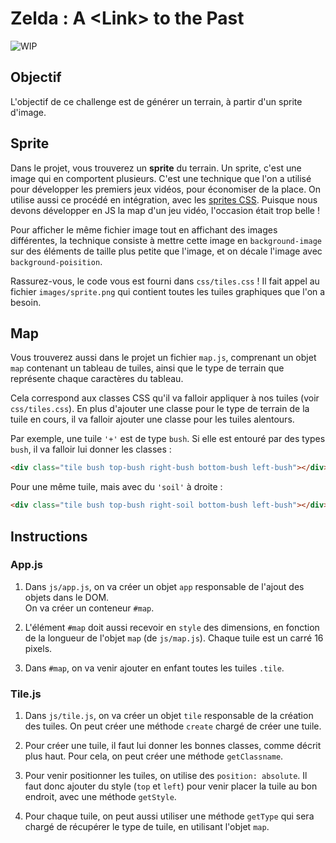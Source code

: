 # Zelda : A &lt;Link&gt; to the Past

![WIP](images/newZelda.gif)

## Objectif

L'objectif de ce challenge est de générer un terrain, à partir
d'un sprite d'image.

## Sprite

Dans le projet, vous trouverez un **sprite** du terrain. Un sprite, c'est une
image qui en comportent plusieurs. C'est une technique que l'on a utilisé pour
développer les premiers jeux vidéos, pour économiser de la place. On utilise
aussi ce procédé en intégration, avec les [sprites CSS](https://developer.mozilla.org/fr/docs/Web/CSS/CSS_Images/Sprites_CSS).
Puisque nous devons développer en JS la map d'un jeu vidéo, l'occasion était
trop belle !

Pour afficher le même fichier image tout en affichant des images différentes,
la technique consiste à mettre cette image en `background-image` sur des éléments
de taille plus petite que l'image, et on décale l'image avec `background-poisition`.

Rassurez-vous, le code vous est fourni dans `css/tiles.css` ! Il fait appel au
fichier `images/sprite.png` qui contient toutes les tuiles graphiques que l'on
a besoin.

## Map

Vous trouverez aussi dans le projet un fichier `map.js`, comprenant un objet
`map` contenant un tableau de tuiles, ainsi que le type de terrain que représente
chaque caractères du tableau.

Cela correspond aux classes CSS qu'il va falloir appliquer à nos tuiles
(voir `css/tiles.css`). En plus d'ajouter une classe pour le type de terrain
de la tuile en cours, il va falloir ajouter une classe pour les tuiles alentours.

Par exemple, une tuile `'+'` est de type `bush`. Si elle est entouré par des
types `bush`, il va falloir lui donner les classes :
```html
<div class="tile bush top-bush right-bush bottom-bush left-bush"></div>
```

Pour une même tuile, mais avec du `'soil'` à droite :
```html
<div class="tile bush top-bush right-soil bottom-bush left-bush"></div>
```

## Instructions

### App.js

1. Dans `js/app.js`, on va créer un objet `app` responsable de l'ajout des objets dans le DOM.  
On va créer un conteneur `#map`.

2. L'élément `#map` doit aussi recevoir en `style` des dimensions, en fonction
de la longueur de l'objet `map` (de `js/map.js`). Chaque tuile est un carré 16 pixels.

3. Dans `#map`, on va venir ajouter en enfant toutes les tuiles `.tile`.

### Tile.js

1. Dans `js/tile.js`, on va créer un objet `tile` responsable de la création
des tuiles. On peut créer une méthode `create` chargé de créer une tuile.

2. Pour créer une tuile, il faut lui donner les bonnes classes, comme décrit
plus haut. Pour cela, on peut créer une méthode `getClassname`.

3. Pour venir positionner les tuiles, on utilise des `position: absolute`.
Il faut donc ajouter du style (`top` et `left`) pour venir placer la tuile
au bon endroit, avec une méthode `getStyle`.

4. Pour chaque tuile, on peut aussi utiliser une méthode `getType` qui sera
chargé de récupérer le type de tuile, en utilisant l'objet `map`.
